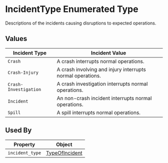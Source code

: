 # IncidentType Enumerated Type
Descriptions of the incidents causing disruptions to expected operations.

## Values
Incident Type | Incident Value
--- | --- 
`Crash` |  A crash interrupts normal operations.
`Crash-Injury` | A crash involving and injury interrupts normal operations. 
`Crash-Investigation` | A crash investigation interrupts normal operations. 
`Incident` | An non-crash incident interrupts normal operations.
`Spill` | A spill interrupts normal operations.


## Used By
Property | Object
--- | ---
`incident_type` | [TypeOfIncident](/spec-content/objects/TypeOfIncident.md)
